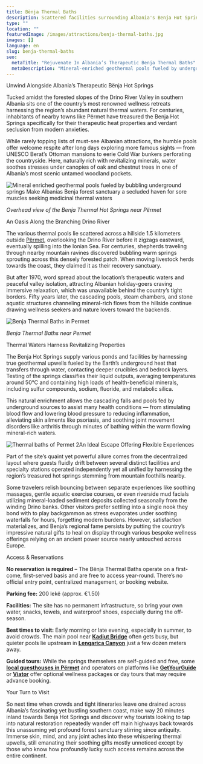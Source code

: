 ```yaml
---
title: Bënja Thermal Baths
description: Scattered facilities surrounding Albania's Benja Hot Springs supply various cascades and pools nourished by underground upwells averaging 50°C emerging to relax wellness seekers through massages, exercise and mud treatments.
type: ""
location: ""
featuredImage: /images/attractions/benja-thermal-baths.jpg
images: []
language: en
slug: benja-thermal-baths
seo:
  metaTitle: "Rejuvenate In Albania’s Therapeutic Benja Thermal Baths"
  metaDescription: "Mineral-enriched geothermal pools fueled by underground springs make Albania's Benja thermal baths a secluded haven for sore muscles seeking medicinal waters."
---
```


Unwind Alongside Albania’s Therapeutic Bënja Hot Springs

Tucked amidst the forested slopes of the Drino River Valley in southern Albania sits one of the country’s most renowned wellness retreats harnessing the region’s abundant natural thermal waters. For centuries, inhabitants of nearby towns like Përmet have treasured the Benja Hot Springs specifically for their therapeutic heat properties and verdant seclusion from modern anxieties.

While rarely topping lists of must-see Albanian attractions, the humble pools offer welcome respite after long days exploring more famous sights — from UNESCO Berat’s Ottoman mansions to eerie Cold War bunkers perforating the countryside. Here, naturally rich with revitalizing minerals, water soothes stresses under canopies of oak and chestnut trees in one of Albania’s most scenic untamed woodland pockets.

![Mineral enriched geothermal pools fueled by bubbling underground springs Make Albanias Benja forest sanctuary a secluded haven for sore muscles seeking medicinal thermal waters](/images/attractions/Mineral-enriched-geothermal-pools-fueled-by-bubbling-underground-springs-Make-Albanias-Benja-forest-sanctuary-a-secluded-haven-for-sore-muscles-seeking-medicinal-thermal-waters.jpeg)

*Overhead view of the Benja Thermal Hot Springs near Përmet*

An Oasis Along the Branching Drino River

The various thermal pools lie scattered across a hillside 1.5 kilometers outside [Përmet](https://albaniavisit.com/destinations/permet/), overlooking the Drino River before it zigzags eastward, eventually spilling into the Ionian Sea. For centuries, shepherds traveling through nearby mountain ravines discovered bubbling warm springs sprouting across this densely forested patch. When moving livestock herds towards the coast, they claimed it as their recovery sanctuary.

But after 1970, word spread about the location’s therapeutic waters and peaceful valley isolation, attracting Albanian holiday-goers craving immersive relaxation, which was unavailable behind the country’s tight borders. Fifty years later, the cascading pools, steam chambers, and stone aquatic structures channeling mineral-rich flows from the hillside continue drawing wellness seekers and nature lovers toward the backends.

![Benja Thermal Baths in Permet](/images/attractions/Benja-Thermal-Baths-in-Permet.jpeg)

*Benja Thermal Baths near Permet*

Thermal Waters Harness Revitalizing Properties

The Benja Hot Springs supply various ponds and facilities by harnessing true geothermal upwells fueled by the Earth’s underground heat that transfers through water, contacting deeper crucibles and bedrock layers. Testing of the springs classifies their liquid outputs, averaging temperatures around 50°C and containing high loads of health-beneficial minerals, including sulfur compounds, sodium, fluoride, and metabolic silica.

This natural enrichment allows the cascading falls and pools fed by underground sources to assist many health conditions — from stimulating blood flow and lowering blood pressure to reducing inflammation, alleviating skin ailments like psoriasis, and soothing joint movement disorders like arthritis through minutes of bathing within the warm flowing mineral-rich waters.

![Thermal baths of Permet 2](/images/attractions/Thermal-baths-of-Permet-2.jpeg)An Ideal Escape Offering Flexible Experiences

Part of the site’s quaint yet powerful allure comes from the decentralized layout where guests fluidly drift between several distinct facilities and specialty stations operated independently yet all unified by harnessing the region’s treasured hot springs stemming from mountain foothills nearby.

Some travelers relish bouncing between separate experiences like soothing massages, gentle aquatic exercise courses, or even riverside mud facials utilizing mineral-loaded sediment deposits collected seasonally from the winding Drino banks. Other visitors prefer settling into a single nook they bond with to play backgammon as stress evaporates under soothing waterfalls for hours, forgetting modern burdens. However, satisfaction materializes, and Benja’s regional fame persists by putting the country’s impressive natural gifts to heal on display through various bespoke wellness offerings relying on an ancient power source nearly untouched across Europe.

Access & Reservations

**No reservation is required** – The Bënja Thermal Baths operate on a first-come, first-served basis and are free to access year-round. There’s no official entry point, centralized management, or booking website.

**Parking fee:** 200 lekë (approx. €1.50)

**Facilities:** The site has no permanent infrastructure, so bring your own water, snacks, towels, and waterproof shoes, especially during the off-season.

**Best times to visit:** Early morning or late evening, especially in summer, to avoid crowds. The main pool near **[Kadiut Bridge](https://albaniavisit.com/attractions/kadiut-bridge/)** often gets busy, but quieter pools lie upstream in **[Lengarica Canyon](https://albaniavisit.com/attractions/langarica-river/)** just a few dozen meters away.

**Guided tours:** While the springs themselves are self-guided and free, some **[local guesthouses in Përmet](https://booking.tpm.li/MhljGYP4)** and operators on platforms like [](https://www.getyourguide.com)[**GetYourGuide**](https://getyourguide.tpm.li/uYYR1UZQ) or [**Viator**](https://viator.tpm.li/5IjrmplR) offer optional wellness packages or day tours that may require advance booking.

Your Turn to Visit

So next time when crowds and tight itineraries leave one drained across Albania’s fascinating yet bustling southern coast, make way 20 minutes inland towards Benja Hot Springs and discover why tourists looking to tap into natural restoration repeatedly wander off main highways back towards this unassuming yet profound forest sanctuary stirring since antiquity. Immerse skin, mind, and any joint aches into these whispering thermal upwells, still emanating their soothing gifts mostly unnoticed except by those who know how profoundly lucky such access remains across the entire continent.


